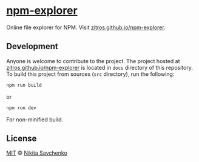 # [npm-explorer](https://zitros.github.io/npm-explorer)

Online file explorer for NPM. Visit [zitros.github.io/npm-explorer](https://zitros.github.io/npm-explorer).

Development
-----------

Anyone is welcome to contribute to the project. The project hosted at [zitros.github.io/npm-explorer](https://zitros.github.io/npm-explorer)
is located in `docs` directory of this repository. To build this project from sources (`src` 
directory), run the following:

```bash
npm run build
```

or

```bash
npm run dev
```

For non-minified build.

License
-------

[MIT](license) © [Nikita Savchenko](https://nikita.tk)